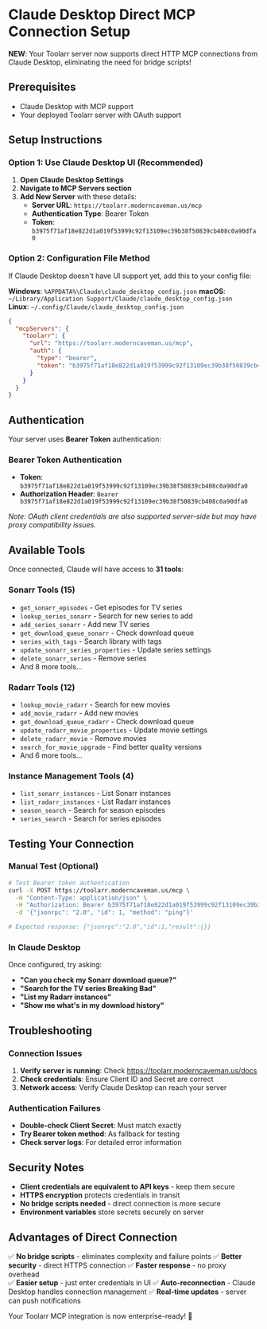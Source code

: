 # Claude Desktop Direct MCP Connection Setup

**NEW**: Your Toolarr server now supports direct HTTP MCP connections from Claude Desktop, eliminating the need for bridge scripts!

## Prerequisites

- Claude Desktop with MCP support
- Your deployed Toolarr server with OAuth support

## Setup Instructions

### Option 1: Use Claude Desktop UI (Recommended)

1. **Open Claude Desktop Settings**
2. **Navigate to MCP Servers section**
3. **Add New Server** with these details:
   - **Server URL**: `https://toolarr.moderncaveman.us/mcp`
   - **Authentication Type**: Bearer Token
   - **Token**: `b3975f71af18e822d1a019f53999c92f13109ec39b38f50839cb408c0a90dfa0`

### Option 2: Configuration File Method

If Claude Desktop doesn't have UI support yet, add this to your config file:

**Windows**: `%APPDATA%\Claude\claude_desktop_config.json`
**macOS**: `~/Library/Application Support/Claude/claude_desktop_config.json`  
**Linux**: `~/.config/Claude/claude_desktop_config.json`

```json
{
  "mcpServers": {
    "toolarr": {
      "url": "https://toolarr.moderncaveman.us/mcp",
      "auth": {
        "type": "bearer",
        "token": "b3975f71af18e822d1a019f53999c92f13109ec39b38f50839cb408c0a90dfa0"
      }
    }
  }
}
```

## Authentication

Your server uses **Bearer Token** authentication:

### Bearer Token Authentication
- **Token**: `b3975f71af18e822d1a019f53999c92f13109ec39b38f50839cb408c0a90dfa0`
- **Authorization Header**: `Bearer b3975f71af18e822d1a019f53999c92f13109ec39b38f50839cb408c0a90dfa0`

*Note: OAuth client credentials are also supported server-side but may have proxy compatibility issues.*

## Available Tools

Once connected, Claude will have access to **31 tools**:

### Sonarr Tools (15)
- `get_sonarr_episodes` - Get episodes for TV series
- `lookup_series_sonarr` - Search for new series to add
- `add_series_sonarr` - Add new TV series
- `get_download_queue_sonarr` - Check download queue
- `series_with_tags` - Search library with tags
- `update_sonarr_series_properties` - Update series settings
- `delete_sonarr_series` - Remove series
- And 8 more tools...

### Radarr Tools (12)
- `lookup_movie_radarr` - Search for new movies
- `add_movie_radarr` - Add new movies
- `get_download_queue_radarr` - Check download queue
- `update_radarr_movie_properties` - Update movie settings
- `delete_radarr_movie` - Remove movies
- `search_for_movie_upgrade` - Find better quality versions
- And 6 more tools...

### Instance Management Tools (4)
- `list_sonarr_instances` - List Sonarr instances
- `list_radarr_instances` - List Radarr instances
- `season_search` - Search for season episodes
- `series_search` - Search for series episodes

## Testing Your Connection

### Manual Test (Optional)
```bash
# Test Bearer token authentication
curl -X POST https://toolarr.moderncaveman.us/mcp \
  -H "Content-Type: application/json" \
  -H "Authorization: Bearer b3975f71af18e822d1a019f53999c92f13109ec39b38f50839cb408c0a90dfa0" \
  -d '{"jsonrpc": "2.0", "id": 1, "method": "ping"}'

# Expected response: {"jsonrpc":"2.0","id":1,"result":{}}
```

### In Claude Desktop
Once configured, try asking:
- **"Can you check my Sonarr download queue?"**
- **"Search for the TV series Breaking Bad"**
- **"List my Radarr instances"**
- **"Show me what's in my download history"**

## Troubleshooting

### Connection Issues
1. **Verify server is running**: Check https://toolarr.moderncaveman.us/docs
2. **Check credentials**: Ensure Client ID and Secret are correct
3. **Network access**: Verify Claude Desktop can reach your server

### Authentication Failures
- **Double-check Client Secret**: Must match exactly
- **Try Bearer token method**: As fallback for testing
- **Check server logs**: For detailed error information

## Security Notes

- **Client credentials are equivalent to API keys** - keep them secure
- **HTTPS encryption** protects credentials in transit
- **No bridge scripts needed** - direct connection is more secure
- **Environment variables** store secrets securely on server

## Advantages of Direct Connection

✅ **No bridge scripts** - eliminates complexity and failure points
✅ **Better security** - direct HTTPS connection
✅ **Faster response** - no proxy overhead  
✅ **Easier setup** - just enter credentials in UI
✅ **Auto-reconnection** - Claude Desktop handles connection management
✅ **Real-time updates** - server can push notifications

Your Toolarr MCP integration is now enterprise-ready! 🚀